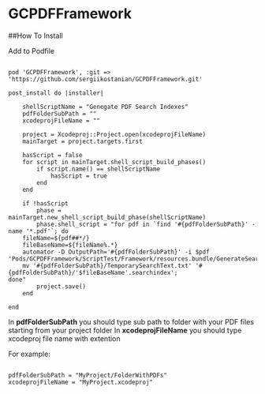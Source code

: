 # GCPDFFramework

##How To Install

Add to Podfile 

<pre><code>
pod 'GCPDFFramework', :git => 'https://github.com/sergiikostanian/GCPDFFramework.git'

post_install do |installer|
    
    shellScriptName = "Genegate PDF Search Indexes"
    pdfFolderSubPath = "<type_sub_path_to_pdf_folder>"
    xcodeprojFileName = "<type_xcodeproj_file_name>"
    
    project = Xcodeproj::Project.open(xcodeprojFileName)
    mainTarget = project.targets.first
    
    hasScript = false
    for script in mainTarget.shell_script_build_phases()
        if script.name() == shellScriptName
            hasScript = true
        end
    end
    
    if !hasScript
        phase = mainTarget.new_shell_script_build_phase(shellScriptName)
        phase.shell_script = "for pdf in `find '#{pdfFolderSubPath}' -name '*.pdf'`; do
    fileName=${pdf##*/}
    fileBaseName=${fileName%.*}
    automator -D OutputPath='#{pdfFolderSubPath}' -i $pdf 'Pods/GCPDFFramework/ScriptTest/Framework/resources.bundle/GenerateSearchText.workflow';
    mv '#{pdfFolderSubPath}/TemporarySearchText.txt' '#{pdfFolderSubPath}/'$fileBaseName'.searchindex';
done"
        project.save()
    end
    
end
</code></pre>

In <b>pdfFolderSubPath</b> you should type sub path to folder with your PDF files starting from your project folder
In <b>xcodeprojFileName</b> you should type xcodeproj file name with extention

For example:
<pre><code>
pdfFolderSubPath = "MyProject/FolderWithPDFs"
xcodeprojFileName = "MyProject.xcodeproj"
</code></pre>
